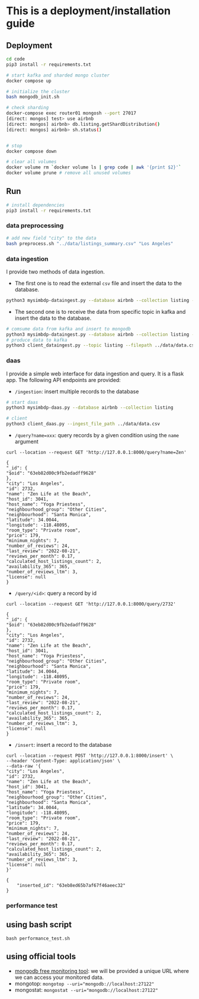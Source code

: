 # This is a deployment/installation guide

## Deployment

```bash
cd code
pip3 install -r requirements.txt

# start kafka and sharded mongo cluster
docker compose up

# initialize the cluster
bash mongodb_init.sh

# check sharding
docker-compose exec router01 mongosh --port 27017
[direct: mongos] test> use airbnb
[direct: mongos] airbnb> db.listing.getShardDistribution() 
[direct: mongos] airbnb> sh.status()


# stop
docker compose down

# clear all volumes
docker volume rm `docker volume ls | grep code | awk '{print $2}'`
docker volume prune # remove all unused volumes
```

## Run

```bash
# install dependencies
pip3 install -r requirements.txt
```

### data preprocessing

```bash
# add new field "city" to the data
bash preprocess.sh "../data/listings_summary.csv" "Los Angeles"
```

### data ingestion

I provide two methods of data ingestion.

- The first one is to read the external `csv` file and insert the data to the database.
```bash
python3 mysimbdp-dataingest.py --database airbnb --collection listing --filepath ../data/data.csv
```
- The second one is to receive the data from specific topic in kafka and insert the data to the database.
```bash
# comsume data from kafka and insert to mongodb
python3 mysimbdp-dataingest.py --database airbnb --collection listing --stream True --topic listing
# produce data to kafka
python3 client_dataingest.py --topic listing --filepath ../data/data.csv
```

### daas

I provide a simple web interface for data ingestion and query. It is a flask app. The following API endpoints are provided:

- `/ingestion`: insert multiple records to the database
```bash
# start daas
python3 mysimbdp-daas.py --database airbnb --collection listing

# client
python3 client_daas.py --ingest_file_path ../data/data.csv
```

- `/query?name=xxx`: query records by a given condition using the `name` argument
```
curl --location --request GET 'http://127.0.0.1:8000/query?name=Zen'

{
"_id": {
"$oid": "63eb82d00c9fb2edadff9628"
},
"city": "Los Angeles",
"id": 2732,
"name": "Zen Life at the Beach",
"host_id": 3041,
"host_name": "Yoga Priestess",
"neighbourhood_group": "Other Cities",
"neighbourhood": "Santa Monica",
"latitude": 34.0044,
"longitude": -118.48095,
"room_type": "Private room",
"price": 179,
"minimum_nights": 7,
"number_of_reviews": 24,
"last_review": "2022-08-21",
"reviews_per_month": 0.17,
"calculated_host_listings_count": 2,
"availability_365": 365,
"number_of_reviews_ltm": 3,
"license": null
}
```
- `/query/<id>`: query a record by id
```
curl --location --request GET 'http://127.0.0.1:8000/query/2732'

{
"_id": {
"$oid": "63eb82d00c9fb2edadff9628"
},
"city": "Los Angeles",
"id": 2732,
"name": "Zen Life at the Beach",
"host_id": 3041,
"host_name": "Yoga Priestess",
"neighbourhood_group": "Other Cities",
"neighbourhood": "Santa Monica",
"latitude": 34.0044,
"longitude": -118.48095,
"room_type": "Private room",
"price": 179,
"minimum_nights": 7,
"number_of_reviews": 24,
"last_review": "2022-08-21",
"reviews_per_month": 0.17,
"calculated_host_listings_count": 2,
"availability_365": 365,
"number_of_reviews_ltm": 3,
"license": null
}
```
- `/insert`: insert a record to the database
```
curl --location --request POST 'http://127.0.0.1:8000/insert' \
--header 'Content-Type: application/json' \
--data-raw '{
"city": "Los Angeles",
"id": 2732,
"name": "Zen Life at the Beach",
"host_id": 3041,
"host_name": "Yoga Priestess",
"neighbourhood_group": "Other Cities",
"neighbourhood": "Santa Monica",
"latitude": 34.0044,
"longitude": -118.48095,
"room_type": "Private room",
"price": 179,
"minimum_nights": 7,
"number_of_reviews": 24,
"last_review": "2022-08-21",
"reviews_per_month": 0.17,
"calculated_host_listings_count": 2,
"availability_365": 365,
"number_of_reviews_ltm": 3,
"license": null
}'

{
    "inserted_id": "63eb8ed65b7af67f46aeec32"
}
```


### performance test
## using bash script
```
bash performance_test.sh
```

## using official tools

* [mongodb free monitoring tool](https://www.mongodb.com/docs/manual/administration/free-monitoring/): we will be provided a unique URL where we can access your monitored data.
* mongotop: `mongotop --uri="mongodb://localhost:27122"`
* mongostat: `mongostat --uri="mongodb://localhost:27122"`
